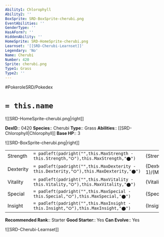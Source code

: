 ```yaml
---
Ability1: Chlorophyll
Ability2: ''
BoxSprite: SRD-BoxSprite-cherubi.png
EventAbilities: ''
GenderType: ''
HasAForm?: ''
HiddenAbility: ''
HomeSprite: SRD-HomeSprite-cherubi.png
Learnset: '[[SRD-Cherubi-Learnset]]'
Legendary: 'No'
Name: Cherubi
Number: 420
Sprite: cherubi.png
Type1: Grass
Type2: ''
---
```


#PokeroleSRD/Pokedex

# `= this.name`

![[SRD-HomeSprite-cherubi.png|right]]

**DexID**:: 0420
**Species**:: Cherubi
**Type**:: Grass
**Abilities**:: [[SRD-Chlorophyll|Chlorophyll]]
**Base HP**:: 3

![[SRD-BoxSprite-cherubi.png|right]]

|           |                                                                                        |                                          |
| --------- | -------------------------------------------------------------------------------------- | ---------------------------------------- |
| Strength  | `= padleft(padright("",this.MaxStrength - this.Strength,"⭘"),this.MaxStrength,"⬤")`    | (Strength::1)/(MaxStrength::3)   |
| Dexterity | `= padleft(padright("",this.MaxDexterity - this.Dexterity,"⭘"),this.MaxDexterity,"⬤")` | (Dexterity:: 1)/(MaxDexterity::3) |
| Vitality  | `= padleft(padright("",this.MaxVitality - this.Vitality,"⭘"),this.MaxVitality,"⬤")`    | (Vitality::2)/(MaxVitality::4)   |
| Special   | `= padleft(padright("",this.MaxSpecial - this.Special,"⭘"),this.MaxSpecial,"⬤")`       | (Special::2)/(MaxSpecial::4)     |
| Insight   | `= padleft(padright("",this.MaxInsight - this.Insight,"⭘"),this.MaxInsight,"⬤")`       | (Insight::2)/(MaxInsight::4)     |

**Recommended Rank**:: Starter
**Good Starter**:: Yes
**Can Evolve**:: Yes

![[SRD-Cherubi-Learnset]]